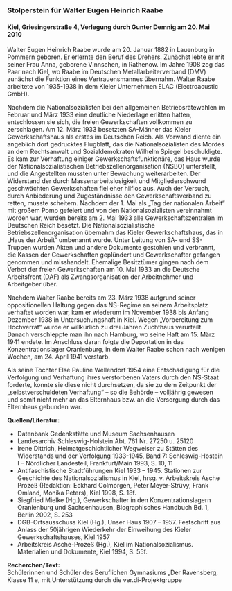 ### Stolperstein für Walter Eugen Heinrich Raabe
#### Kiel, Griesingerstraße 4, Verlegung durch Gunter Demnig am 20. Mai 2010

Walter Eugen Heinrich Raabe wurde am 20. Januar 1882 in Lauenburg in Pommern geboren. Er erlernte den Beruf des Drehers. Zunächst lebte er mit seiner Frau Anna, geborene Vinnschen, in Rathenow. Im Jahre 1908 zog das Paar nach Kiel, wo Raabe im Deutschen Metallarbeiterverband (DMV) zunächst die Funktion eines Vertrauensmannes übernahm. Walter Raabe arbeitete von 1935-1938 in dem Kieler Unternehmen ELAC (Electroacustic GmbH).

Nachdem die Nationalsozialisten bei den allgemeinen Betriebsrätewahlen im Februar und März 1933 eine deutliche Niederlage erlitten hatten, entschlossen sie sich, die freien Gewerkschaften vollkommen zu zerschlagen. Am 12. März 1933 besetzten SA-Männer das Kieler Gewerkschaftshaus als erstes im Deutschen Reich. Als Vorwand diente ein angeblich dort gedrucktes Flugblatt, das die Nationalsozialisten des Mordes an dem Rechtsanwalt und Sozialdemokraten Wilhelm Spiegel beschuldigte. Es kam zur Verhaftung einiger Gewerkschaftsfunktionäre, das Haus wurde der Nationalsozialistischen Betriebszellenorganisation (NSBO) unterstellt, und die Angestellten mussten unter Bewachung weiterarbeiten. Der Widerstand der durch Massenarbeitslosigkeit und Mitgliederschwund geschwächten Gewerkschaften fiel eher hilflos aus. Auch der Versuch, durch Anbiederung und Zugeständnisse den Gewerkschaftsverband zu retten, musste scheitern. Nachdem der 1. Mai als „Tag der nationalen Arbeit“ mit großem Pomp gefeiert und von den Nationalsozialisten vereinnahmt worden war, wurden bereits am 2. Mai 1933 alle Gewerkschaftszentralen im Deutschen Reich besetzt. Die Nationalsozialistische Betriebszellenorganisation übernahm das Kieler Gewerkschaftshaus, das in „Haus der Arbeit“ umbenannt wurde. Unter Leitung von SA- und SS-Truppen wurden Akten und andere Dokumente gestohlen und verbrannt, die Kassen der Gewerkschaften geplündert und Gewerkschafter gefangen genommen und misshandelt. Ehemalige Besitztümer gingen nach dem Verbot der freien Gewerkschaften am 10. Mai 1933 an die Deutsche Arbeitsfront (DAF) als Zwangsorganisation der Arbeitnehmer und Arbeitgeber über.

Nachdem Walter Raabe bereits am 23. März 1938 aufgrund seiner oppositionellen Haltung gegen das NS-Regime an seinem Arbeitsplatz verhaftet worden war, kam er wiederum im November 1938 bis Anfang Dezember 1938 in Untersuchungshaft in Kiel. Wegen „Vorbereitung zum Hochverrat“ wurde er willkürlich zu drei Jahren Zuchthaus verurteilt. Danach verschleppte man ihn nach Hamburg, wo seine Haft am 15. März 1941 endete. Im Anschluss daran folgte die Deportation in das Konzentrationslager Oranienburg, in dem Walter Raabe schon nach wenigen Wochen, am 24. April 1941 verstarb.

Als seine Tochter Else Pauline Wellendorf 1954 eine Entschädigung für die Verfolgung und Verhaftung ihres verstorbenen Vaters durch den NS-Staat forderte, konnte sie diese nicht durchsetzen, da sie zu dem Zeitpunkt der „selbstverschuldeten Verhaftung“ – so die Behörde – volljährig gewesen und somit nicht mehr an das Elternhaus bzw. an die Versorgung durch das Elternhaus gebunden war.

**Quellen/Literatur:**
- Datenbank Gedenkstätte und Museum Sachsenhausen
- Landesarchiv Schleswig-Holstein Abt. 761 Nr. 27250 u. 25120
- Irene Dittrich, Heimatgeschichtlicher Wegweiser zu Stätten des Widerstands und der Verfolgung 1933-1945, Band 7: Schleswig-Hostein I – Nördlicher Landesteil, Frankfurt/Main 1993, S. 10, 11
- Antifaschistische Stadtführungen Kiel 1933 – 1945. Stationen zur Geschichte des Nationalsozialismus in Kiel, hrsg. v. Arbeitskreis Asche Prozeß (Redaktion: Eckhard Colmorgen, Peter Meyer-Strüvy, Frank Omland, Monika Peters), Kiel 1998, S. 18f.
- Siegfried Mielke (Hg.), Gewerkschafter in den Konzentrationslagern Oranienburg und Sachsenhausen, Biographisches Handbuch Bd. 1, Berlin 2002, S. 253
- DGB-Ortsausschuss Kiel (Hg.), Unser Haus 1907 – 1957. Festschrift aus Anlass der 50jährigen Wiederkehr der Einweihung des Kieler Gewerkschaftshauses, Kiel 1957
- Arbeitskreis Asche-Prozeß (Hg.), Kiel im Nationalsozialismus. Materialien und Dokumente, Kiel 1994, S. 55f.

**Recherchen/Text:**  
Schülerinnen und Schüler des Beruflichen Gymnasiums „Der Ravensberg, Klasse 11 e, mit Unterstützung durch die ver.di-Projektgruppe
